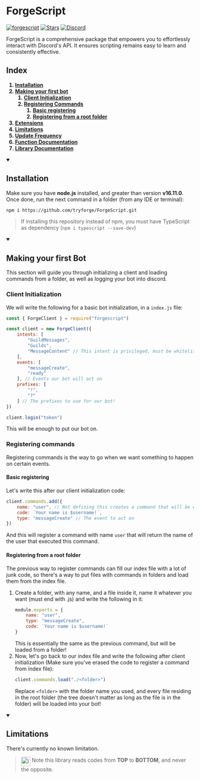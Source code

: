 # ForgeScript
[![forgescript](https://img.shields.io/github/package-json/v/tryforge/ForgeScript/main?label=forgescript&color=5c16d4)](https://github.com/tryforge/ForgeScript/)
[![Stars](https://img.shields.io/github/stars/tryforge/ForgeScript.svg)](https://github.com/tryforge/ForgeScript/stargazers)
[![Discord](https://img.shields.io/discord/739934735387721768?logo=discord)](https://discord.gg/hcJgjzPvqb)

ForgeScript is a comprehensive package that empowers you to effortlessly interact with Discord's API. It ensures scripting remains easy to learn and consistently effective.

## Index
<strong>

1. [Installation](#installation)
2. [Making your first bot](#making-your-first-bot)
    1. [Client Initialization](#client-initialization)
    2. [Registering Commands](#registering-commands)
        1. [Basic registering](#basic-registering)
        2. [Registering from a root folder](#registering-from-a-root-folder)
3. [Extensions](#extensions)
4. [Limitations](#limitations)
5. [Update Frequency](#update-frequency)
6. [Function Documentation](https://docs.botforge.org/)
7. [Library Documentation](https://tryforge.github.io/ForgeScript/index.html)

</strong>

<details open>

<summary>

## Installation

</summary>

Make sure you have <strong>node.js</strong> installed, and greater than version **v16.11.0**. Once done, run the next command in a folder (from any IDE or terminal):
```bash
npm i https://github.com/tryforge/ForgeScript.git
```

> If installing this repository instead of npm, you must have TypeScript as dependency (`npm i typescript --save-dev`)

</details>

<details open> 

<summary>

## Making your first Bot

</summary>

This section will guide you through initializing a client and loading commands from a folder, as well as logging your bot into discord.

### Client Initialization
We will write the following for a basic bot initialization, in a `index.js` file:
```js
const { ForgeClient } = require("forgescript")

const client = new ForgeClient({
    intents: [
        "GuildMessages",
        "Guilds",
        "MessageContent" // This intent is privileged, must be whitelisted in dev portal, in your application.
    ],
    events: [
        "messageCreate",
        "ready"
    ], // Events our bot will act on
    prefixes: [
        "!",
        "?"
    ] // The prefixes to use for our bot!
})

client.login("token")
```
This will be enough to put our bot on.

### Registering commands
Registering commands is the way to go when we want something to happen on certain events.

#### Basic registering
Let's write this after our client initialization code:
```js
client.commands.add({
    name: "user", // Not defining this creates a command that will be executed for every event fired of given type
    code: `Your name is $username!`,
    type: "messageCreate" // The event to act on
})
```

And this will register a command with name `user` that will return the name of the user that executed this command.

#### Registering from a root folder
The previous way to register commands can fill our index file with a lot of junk code, so there's a way to put files with commands in folders and load them from the index file.

1. Create a folder, with any name, and a file inside it, name it whatever you want (must end with .js) and write the following in it:
    ```js
    module.exports = {
        name: "user",
        type: "messageCreate",
        code: `Your name is $username!`
    }
    ```
    This is essentially the same as the previous command, but will be loaded from a folder!
2. Now, let's go back to our index file and write the following after client initialization (Make sure you've erased the code to register a command from index file):
    ```js
    client.commands.load("./<folder>")
    ```
    Replace `<folder>` with the folder name you used, and every file residing in the root folder (the tree doesn't matter as long as the file is in the folder) will be loaded into your bot!
</details>

<details open>

<summary>

## Limitations

</summary>

There's currently no known limitation.
> <img align="top" src="https://upload.wikimedia.org/wikipedia/commons/thumb/1/17/Warning.svg/156px-Warning.svg.png" alt="image" width="25" height="auto"> Note this library reads codes from **TOP** to **BOTTOM**, and never the opposite.
</details>
